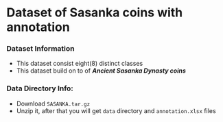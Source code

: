 <!-- @format -->

# Dataset of Sasanka coins with annotation

### Dataset Information

- This dataset consist eight(8) distinct classes
- This dataset build on to of **_Ancient Sasanka Dynasty coins_**

### Data Directory Info:

- Download `SASANKA.tar.gz`
- Unzip it, after that you will get `data` directory and `annotation.xlsx` files
